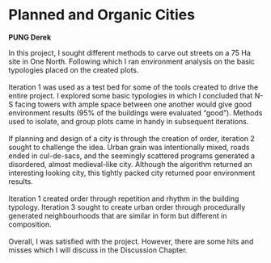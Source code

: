 # Planned and Organic Cities

**PUNG Derek**

In this project, I sought different methods to carve out streets on a 75 Ha site in One North. Following which I ran environment analysis on the basic typologies placed on the created plots.
<br><br>
Iteration 1 was used as a test bed for some of the tools created to drive the entire project. I explored some basic typologies in which I concluded that N-S facing towers with ample space between one another would give good environment results (95% of the buildings were evaluated “good”). Methods used to isolate, and group plots came in handy in subsequent iterations.
<br><br>
If planning and design of a city is through the creation of order, iteration 2 sought to challenge the idea. Urban grain was intentionally mixed, roads ended in cul-de-sacs, and the seemingly scattered programs generated a disordered, almost medieval-like city. Although the algorithm returned an interesting looking city, this tightly packed city returned poor environment results.
<br><br>
Iteration 1 created order through repetition and rhythm in the building typology. Iteration 3 sought to create urban order through procedurally generated neighbourhoods that are similar in form but different in composition.
<br><br>
Overall, I was satisfied with the project. However, there are some hits and misses which I will discuss in the Discussion Chapter.

